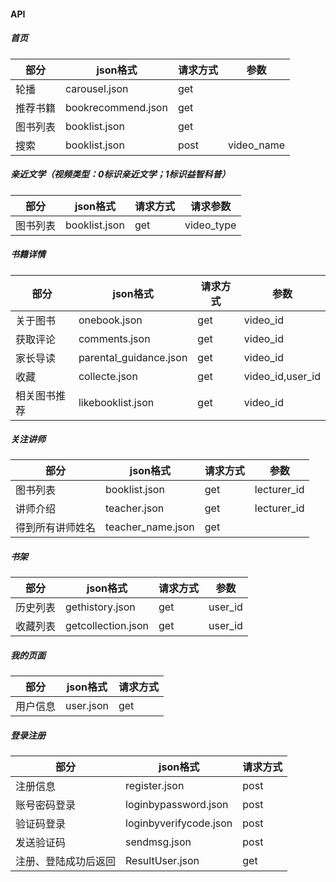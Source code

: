 #### API

##### 首页

| 部分 | json格式 | 请求方式 |参数|
| ------ | ------ | ------ |------|
| 轮播 | carousel.json | get ||
| 推荐书籍 | bookrecommend.json | get ||
| 图书列表 | booklist.json | get ||
| 搜索 | booklist.json | post |video_name||



##### 亲近文学（视频类型：0标识亲近文学；1标识益智科普）
| 部分 | json格式 | 请求方式 |请求参数|
| ------ | ------ | ------ |------|
| 图书列表 | booklist.json | get |video_type|

##### 书籍详情
| 部分 | json格式 | 请求方式 |参数|
| ------ | ------ | ------ |------|
| 关于图书 | onebook.json | get |video_id|
| 获取评论 | comments.json | get |video_id|
| 家长导读 | parental_guidance.json | get |video_id|
| 收藏 | collecte.json | get |video_id,user_id|
| 相关图书推荐 | likebooklist.json | get |video_id|


##### 关注讲师
| 部分 | json格式 | 请求方式 |参数|
| ------ | ------ | ------ |------ |
| 图书列表 | booklist.json | get |lecturer_id|
| 讲师介绍 | teacher.json | get |lecturer_id|
| 得到所有讲师姓名 | teacher_name.json | get ||
##### 书架
| 部分 | json格式 | 请求方式 |参数|
| ------ | ------ | ------ |------ |
| 历史列表 | gethistory.json | get |user_id|
| 收藏列表 | getcollection.json | get |user_id|
##### 我的页面
| 部分 | json格式 | 请求方式 |
| ------ | ------ | ------ |
| 用户信息 | user.json | get |

##### 登录注册
| 部分 | json格式 | 请求方式 |
| ------ | ------ | ------ |
| 注册信息 | register.json | post |
| 账号密码登录 | loginbypassword.json | post |
| 验证码登录 | loginbyverifycode.json | post |
| 发送验证码 | sendmsg.json|post|
| 注册、登陆成功后返回 | ResultUser.json|get|
